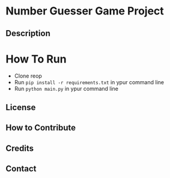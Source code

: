 # Number Guesser Game Project


## Description


# How To Run
- Clone reop
- Run `pip install -r requirements.txt` in ypur command line
- Run `python main.py` in ypur command line


## License


## How to Contribute


## Credits


## Contact